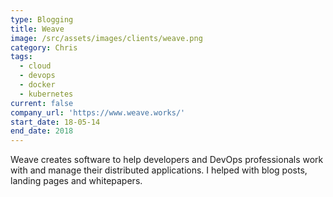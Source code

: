 ```yaml
---
type: Blogging
title: Weave
image: /src/assets/images/clients/weave.png
category: Chris
tags:
  - cloud
  - devops
  - docker
  - kubernetes
current: false
company_url: 'https://www.weave.works/'
start_date: 18-05-14
end_date: 2018
---
```


Weave creates software to help developers and DevOps professionals work with and manage their distributed applications. I helped with blog posts, landing pages and whitepapers.
